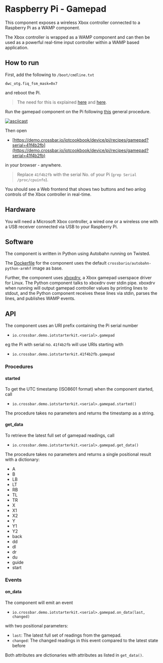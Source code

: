 # Raspberry Pi - Gamepad

This component exposes a wireless Xbox controller connected to a Raspberry Pi as a WAMP component.

The Xbox controller is wrapped as a WAMP component and can then be used as a powerful real-time input controller within a WAMP based application.


## How to run

First, add the following to `/boot/cmdline.txt`

```
dwc_otg.fiq_fsm_mask=0x7
```

and reboot the Pi.

> The need for this is explained [here](https://discourse.osmc.tv/t/april-update-xboxdrv-not-working/15291/26) and [here](https://www.raspberrypi.org/forums/viewtopic.php?t=70437).

Run the gamepad component on the Pi following [this](https://github.com/crossbario/iotcookbook/tree/master/device/pi#how-to-run) general procedure.

[![asciicast](https://asciinema.org/a/edyrral22af5z86ey77i8k3lh.png)](https://asciinema.org/a/edyrral22af5z86ey77i8k3lh)

Then open

* [https://demo.crossbar.io/iotcookbook/device/pi/recipes/gamepad?serial=41f4b2fb](https://demo.crossbar.io/iotcookbook/device/pi/recipes/gamepad?serial=41f4b2fb)

in your browser - anywhere.

> Replace `41f4b2fb` with the serial No. of your Pi (`grep Serial /proc/cpuinfo`).

You should see a Web frontend that shows two buttons and two anlog controls of the Xbox controller in real-time.


## Hardware

You will need a Microsoft Xbox controller, a wired one or a wireless one with a USB receiver connected via USB to your Raspberry Pi.


## Software

The component is written in Python using Autobahn running on Twisted.

The [Dockerfile](Dockerfile) for the component uses the default `crossbario/autobahn-python-armhf` image as base.

Further, the component uses [xboxdrv](https://github.com/xboxdrv/xboxdrv), a Xbox gamepad userspace driver for Linux. The Python component talks to xboxdrv over stdin pipe. xboxdrv when running will output gamepad controller values by printing lines to stdout, and the Python component receives these lines via stdin, parses the lines, and publishes WAMP events.


## API

The component uses an URI prefix containing the Pi serial number

* `io.crossbar.demo.iotstarterkit.<serial>.gamepad`

eg the Pi with serial no. `41f4b2fb` will use URIs starting with

* `io.crossbar.demo.iotstarterkit.41f4b2fb.gamepad`


### Procedures

#### started

To get the UTC timestamp (ISO8601 format) when the component started, call

* `io.crossbar.demo.iotstarterkit.<serial>.gamepad.started()`

The procedure takes no parameters and returns the timestamp as a string.

#### get_data

To retrieve the latest full set of gamepad readings, call

* `io.crossbar.demo.iotstarterkit.<serial>.gamepad.get_data()`

The procedure takes no parameters and returns a single positional result with a dictionary:

* A
* B
* LB
* LT
* RB
* TL
* TR
* X
* X1
* X2
* Y
* Y1
* Y2
* back
* dd
* dl
* dr
* du
* guide
* start

### Events

#### on_data

The component will emit an event

* `io.crossbar.demo.iotstarterkit.<serial>.gamepad.on_data(last, changed)`

with two positional parameters:

* `last`: The latest full set of readings from the gamepad.
* `changed`: The changed readings in this event compared to the latest state before

Both attributes are dictionaries with attributes as listed in `get_data()`.
